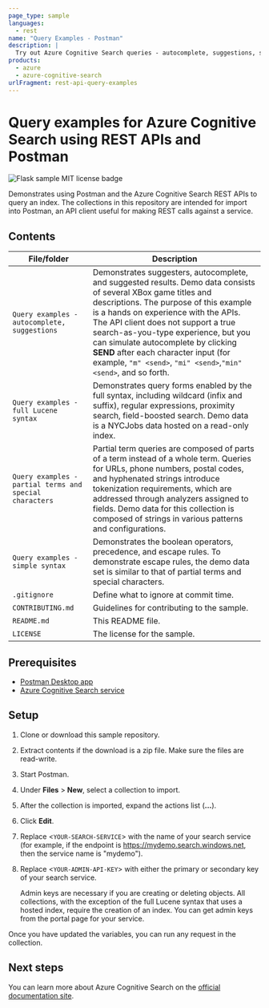 ```yaml
---
page_type: sample
languages:
  - rest
name: "Query Examples - Postman"
description: |
  Try out Azure Cognitive Search queries - autocomplete, suggestions, simple queries, fuzzy search, proximity search, wildcard search, RegEx queries, and more.
products:
  - azure
  - azure-cognitive-search
urlFragment: rest-api-query-examples
---
```


# Query examples for Azure Cognitive Search using REST APIs and Postman

![Flask sample MIT license badge](https://img.shields.io/badge/license-MIT-green.svg)

Demonstrates using Postman and the Azure Cognitive Search REST APIs to query an index. The collections in this repository are intended for import into Postman, an API client useful for making REST calls against a service.

## Contents

| File/folder | Description |
|-------------|-------------|
| `Query examples - autocomplete, suggestions` | Demonstrates suggesters, autocomplete, and suggested results. Demo data consists of several XBox game titles and descriptions. The purpose of this example is a hands on experience with the APIs. The API client does not support a true search-as-you-type experience, but you can simulate autocomplete by clicking **SEND** after each character input (for example, `"m" <send>`, `"mi" <send>`,`"min" <send>`, and so forth. |
| `Query examples - full Lucene syntax` | Demonstrates query forms enabled by the full syntax, including wildcard (infix and suffix), regular expressions, proximity search, field-boosted search. Demo data is a NYCJobs data hosted on a read-only index. |
| `Query examples - partial terms and special characters` | Partial term queries are composed of parts of a term instead of a whole term. Queries for URLs, phone numbers, postal codes, and hyphenated strings introduce tokenization requirements, which are addressed through analyzers assigned to fields. Demo data for this collection is composed of strings in various patterns and configurations.|
| `Query examples - simple syntax` | Demonstrates the boolean operators, precedence, and escape rules. To demonstrate escape rules, the demo data set is similar to that of partial terms and special characters.|
| `.gitignore` | Define what to ignore at commit time. |
| `CONTRIBUTING.md` | Guidelines for contributing to the sample. |
| `README.md` | This README file. |
| `LICENSE`   | The license for the sample. |

## Prerequisites

- [Postman Desktop app](https://www.getpostman.com/)
- [Azure Cognitive Search service](https://docs.microsoft.com/azure/search/search-create-service-portal)

## Setup

1. Clone or download this sample repository.

1. Extract contents if the download is a zip file. Make sure the files are read-write.

1. Start Postman.

1. Under **Files** > **New**, select a collection to import.

1. After the collection is imported, expand the actions list (**...**).

1. Click **Edit**.

1. Replace <`YOUR-SEARCH-SERVICE`> with the name of your search service (for example, if the endpoint is https://mydemo.search.windows.net, then the service name is "mydemo").

1. Replace <`YOUR-ADMIN-API-KEY`> with either the primary or secondary key of your search service. 

   Admin keys are necessary if you are creating or deleting objects. All collections, with the exception of the full Lucene syntax that uses a hosted index, require the creation of an index. You can get admin keys from the portal page for your service.

Once you have updated the variables, you can run any request in the collection. 

## Next steps

You can learn more about Azure Cognitive Search on the [official documentation site](https://docs.microsoft.com/azure/search).
